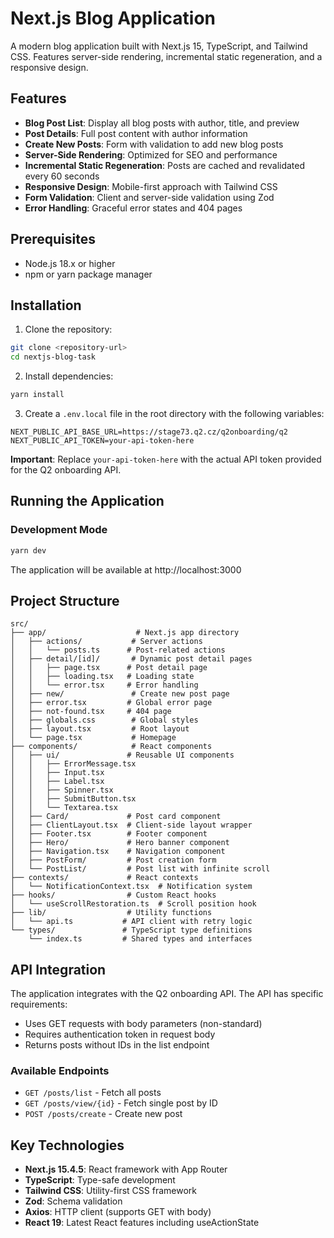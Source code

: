 # Next.js Blog Application

A modern blog application built with Next.js 15, TypeScript, and Tailwind CSS. Features server-side rendering, incremental static regeneration, and a responsive design.

## Features

- **Blog Post List**: Display all blog posts with author, title, and preview
- **Post Details**: Full post content with author information
- **Create New Posts**: Form with validation to add new blog posts
- **Server-Side Rendering**: Optimized for SEO and performance
- **Incremental Static Regeneration**: Posts are cached and revalidated every 60 seconds
- **Responsive Design**: Mobile-first approach with Tailwind CSS
- **Form Validation**: Client and server-side validation using Zod
- **Error Handling**: Graceful error states and 404 pages

## Prerequisites

- Node.js 18.x or higher
- npm or yarn package manager

## Installation

1. Clone the repository:
```bash
git clone <repository-url>
cd nextjs-blog-task
```

2. Install dependencies:
```bash
yarn install
```

3. Create a `.env.local` file in the root directory with the following variables:
```env
NEXT_PUBLIC_API_BASE_URL=https://stage73.q2.cz/q2onboarding/q2
NEXT_PUBLIC_API_TOKEN=your-api-token-here
```

**Important**: Replace `your-api-token-here` with the actual API token provided for the Q2 onboarding API.

## Running the Application

### Development Mode
```bash
yarn dev
```
The application will be available at http://localhost:3000

## Project Structure

```
src/
├── app/                    # Next.js app directory
│   ├── actions/           # Server actions
│   │   └── posts.ts      # Post-related actions
│   ├── detail/[id]/       # Dynamic post detail pages
│   │   ├── page.tsx      # Post detail page
│   │   ├── loading.tsx   # Loading state
│   │   └── error.tsx     # Error handling
│   ├── new/               # Create new post page
│   ├── error.tsx         # Global error page
│   ├── not-found.tsx     # 404 page
│   ├── globals.css        # Global styles
│   ├── layout.tsx         # Root layout
│   └── page.tsx           # Homepage
├── components/            # React components
│   ├── ui/               # Reusable UI components
│   │   ├── ErrorMessage.tsx
│   │   ├── Input.tsx
│   │   ├── Label.tsx
│   │   ├── Spinner.tsx
│   │   ├── SubmitButton.tsx
│   │   └── Textarea.tsx
│   ├── Card/             # Post card component
│   ├── ClientLayout.tsx  # Client-side layout wrapper
│   ├── Footer.tsx        # Footer component
│   ├── Hero/             # Hero banner component
│   ├── Navigation.tsx    # Navigation component
│   ├── PostForm/         # Post creation form
│   └── PostList/         # Post list with infinite scroll
├── contexts/             # React contexts
│   └── NotificationContext.tsx  # Notification system
├── hooks/                # Custom React hooks
│   └── useScrollRestoration.ts  # Scroll position hook
├── lib/                  # Utility functions
│   └── api.ts           # API client with retry logic
└── types/               # TypeScript type definitions
    └── index.ts         # Shared types and interfaces
```

## API Integration

The application integrates with the Q2 onboarding API. The API has specific requirements:

- Uses GET requests with body parameters (non-standard)
- Requires authentication token in request body
- Returns posts without IDs in the list endpoint

### Available Endpoints

- `GET /posts/list` - Fetch all posts
- `GET /posts/view/{id}` - Fetch single post by ID
- `POST /posts/create` - Create new post

## Key Technologies

- **Next.js 15.4.5**: React framework with App Router
- **TypeScript**: Type-safe development
- **Tailwind CSS**: Utility-first CSS framework
- **Zod**: Schema validation
- **Axios**: HTTP client (supports GET with body)
- **React 19**: Latest React features including useActionState






